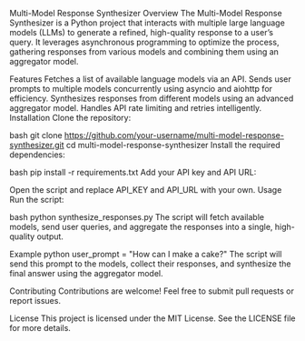 Multi-Model Response Synthesizer
Overview
The Multi-Model Response Synthesizer is a Python project that interacts with multiple large language models (LLMs) to generate a refined, high-quality response to a user’s query. It leverages asynchronous programming to optimize the process, gathering responses from various models and combining them using an aggregator model.

Features
Fetches a list of available language models via an API.
Sends user prompts to multiple models concurrently using asyncio and aiohttp for efficiency.
Synthesizes responses from different models using an advanced aggregator model.
Handles API rate limiting and retries intelligently.
Installation
Clone the repository:

bash
git clone https://github.com/your-username/multi-model-response-synthesizer.git
cd multi-model-response-synthesizer
Install the required dependencies:

bash
pip install -r requirements.txt
Add your API key and API URL:

Open the script and replace API_KEY and API_URL with your own.
Usage
Run the script:

bash
python synthesize_responses.py
The script will fetch available models, send user queries, and aggregate the responses into a single, high-quality output.

Example
python
user_prompt = "How can I make a cake?"
The script will send this prompt to the models, collect their responses, and synthesize the final answer using the aggregator model.

Contributing
Contributions are welcome! Feel free to submit pull requests or report issues.

License
This project is licensed under the MIT License. See the LICENSE file for more details.
